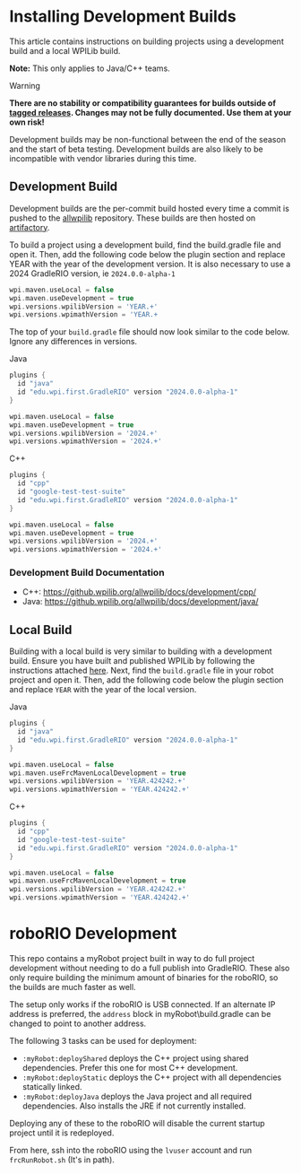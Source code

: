 # Installing Development Builds

This article contains instructions on building projects using a development build and a local WPILib build.

**Note:** This only applies to Java/C++ teams.

> [!WARNING]
> **There are no stability or compatibility guarantees for builds outside of [tagged releases](https://github.com/wpilibsuite/allwpilib/releases). Changes may not be fully documented. Use them at your own risk!**
>
> Development builds may be non-functional between the end of the season and the start of beta testing. Development builds are also likely to be incompatible with vendor libraries during this time.

## Development Build

Development builds are the per-commit build hosted every time a commit is pushed to the [allwpilib](https://github.com/wpilibsuite/allwpilib/) repository. These builds are then hosted on [artifactory](https://frcmaven.wpi.edu/artifactory/webapp/#/home).

To build a project using a development build, find the build.gradle file and open it. Then, add the following code below the plugin section and replace YEAR with the year of the development version. It is also necessary to use a 2024 GradleRIO version, ie `2024.0.0-alpha-1`

```groovy
wpi.maven.useLocal = false
wpi.maven.useDevelopment = true
wpi.versions.wpilibVersion = 'YEAR.+'
wpi.versions.wpimathVersion = 'YEAR.+
```

The top of your ``build.gradle`` file should now look similar to the code below. Ignore any differences in versions.

Java
```groovy
plugins {
  id "java"
  id "edu.wpi.first.GradleRIO" version "2024.0.0-alpha-1"
}

wpi.maven.useLocal = false
wpi.maven.useDevelopment = true
wpi.versions.wpilibVersion = '2024.+'
wpi.versions.wpimathVersion = '2024.+'
```

C++
```groovy
plugins {
  id "cpp"
  id "google-test-test-suite"
  id "edu.wpi.first.GradleRIO" version "2024.0.0-alpha-1"
}

wpi.maven.useLocal = false
wpi.maven.useDevelopment = true
wpi.versions.wpilibVersion = '2024.+'
wpi.versions.wpimathVersion = '2024.+'
```

### Development Build Documentation

* C++: https://github.wpilib.org/allwpilib/docs/development/cpp/
* Java: https://github.wpilib.org/allwpilib/docs/development/java/

## Local Build

Building with a local build is very similar to building with a development build. Ensure you have built and published WPILib by following the instructions attached [here](https://github.com/wpilibsuite/allwpilib#building-wpilib). Next, find the ``build.gradle`` file in your robot project and open it. Then, add the following code below the plugin section and replace ``YEAR`` with the year of the local version.

Java
```groovy
plugins {
  id "java"
  id "edu.wpi.first.GradleRIO" version "2024.0.0-alpha-1"
}

wpi.maven.useLocal = false
wpi.maven.useFrcMavenLocalDevelopment = true
wpi.versions.wpilibVersion = 'YEAR.424242.+'
wpi.versions.wpimathVersion = 'YEAR.424242.+'
```

C++
```groovy
plugins {
  id "cpp"
  id "google-test-test-suite"
  id "edu.wpi.first.GradleRIO" version "2024.0.0-alpha-1"
}

wpi.maven.useLocal = false
wpi.maven.useFrcMavenLocalDevelopment = true
wpi.versions.wpilibVersion = 'YEAR.424242.+'
wpi.versions.wpimathVersion = 'YEAR.424242.+'
```

# roboRIO Development

This repo contains a myRobot project built in way to do full project development without needing to do a full publish into GradleRIO. These also only require building the minimum amount of binaries for the roboRIO, so the builds are much faster as well.

The setup only works if the roboRIO is USB connected. If an alternate IP address is preferred, the `address` block in myRobot\build.gradle can be changed to point to another address.

The following 3 tasks can be used for deployment:
* `:myRobot:deployShared` deploys the C++ project using shared dependencies. Prefer this one for most C++ development.
* `:myRobot:deployStatic` deploys the C++ project with all dependencies statically linked.
* `:myRobot:deployJava` deploys the Java project and all required dependencies. Also installs the JRE if not currently installed.

Deploying any of these to the roboRIO will disable the current startup project until it is redeployed.

From here, ssh into the roboRIO using the `lvuser` account and run `frcRunRobot.sh` (It's in path).
